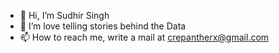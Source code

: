 - 👋 Hi, I’m Sudhir Singh
- 👀 I’m love telling stories behind the Data
- 📫 How to reach me, write a mail at crepantherx@gmail.com

<!---
crepantherx/crepantherx is a ✨ special ✨ repository because its `README.md` (this file) appears on your GitHub profile.
You can click the Preview link to take a look at your changes.
--->
